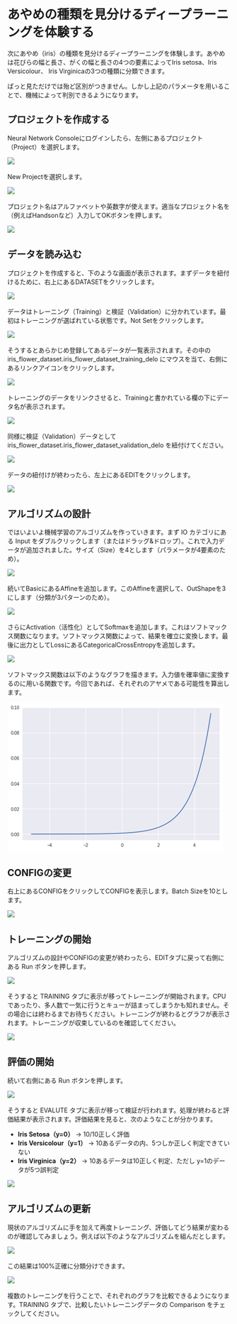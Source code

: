 # あやめの種類を見分けるディープラーニングを体験する

次にあやめ（iris）の種類を見分けるディープラーニングを体験します。あやめは花びらの幅と長さ、がくの幅と長さの4つの要素によってIris setosa、Iris Versicolour、 Iris Virginicaの3つの種類に分類できます。

ぱっと見ただけでは殆ど区別がつきません。しかし上記のパラメータを用いることで、機械によって判別できるようになります。

## プロジェクトを作成する

Neural Network Consoleにログインしたら、左側にあるプロジェクト（Project）を選択します。

![](images/nnc-handson-2.png)

New Projectを選択します。

![](images/nnc-handson-18.png)

プロジェクト名はアルファベットや英数字が使えます。適当なプロジェクト名を（例えばHandsonなど）入力してOKボタンを押します。

![](images/nnc-handson-19.png)

## データを読み込む

プロジェクトを作成すると、下のような画面が表示されます。まずデータを紐付けるために、右上にあるDATASETをクリックします。

![](images/nnc-handson-3.png)

データはトレーニング（Training）と検証（Validation）に分かれています。最初はトレーニングが選ばれている状態です。Not Setをクリックします。

![](images/nnc-handson-4.png)

そうするとあらかじめ登録してあるデータが一覧表示されます。その中の iris_flower_dataset.iris_flower_dataset_training_delo にマウスを当て、右側にあるリンクアイコンをクリックします。

![](images/nnc-handson-22.png)

トレーニングのデータをリンクさせると、Trainingと書かれている欄の下にデータ名が表示されます。

![](images/nnc-handson-20.png)

同様に検証（Validation）データとして iris_flower_dataset.iris_flower_dataset_validation_delo を紐付けてください。

![](images/nnc-handson-21.png)

データの紐付けが終わったら、左上にあるEDITをクリックします。

![](images/nnc-handson-23.png)

## アルゴリズムの設計

ではいよいよ機械学習のアルゴリズムを作っていきます。まず IO カテゴリにある Input をダブルクリックします（またはドラッグ&ドロップ）。これで入力データが追加されました。サイズ（Size）を4とします（パラメータが4要素のため）。

![](images/nnc-handson-10.png)

続いてBasicにあるAffineを追加します。このAffineを選択して、OutShapeを3にします（分類が3パターンのため）。

![](images/nnc-handson-11.png)

さらにActivation（活性化）としてSoftmaxを追加します。これはソフトマックス関数になります。ソフトマックス関数によって、結果を確立に変換します。最後に出力としてLossにあるCategoricalCrossEntropyを追加します。

![](images/nnc-handson-24.png)

ソフトマックス関数は以下のようなグラフを描きます。入力値を確率値に変換するのに用いる関数です。今回であれば、それぞれのアヤメである可能性を算出します。

![](images/softmax.png)

## CONFIGの変更

右上にあるCONFIGをクリックしてCONFIGを表示します。Batch Sizeを10とします。

![](images/nnc-handson-31.png)


## トレーニングの開始

アルゴリズムの設計やCONFIGの変更が終わったら、EDITタブに戻って右側にある Run ボタンを押します。

![](images/nnc-handson-25.png)

そうすると TRAINING タブに表示が移ってトレーニングが開始されます。CPUであったり、多人数で一気に行うとキューが詰まってしまうかも知れません。その場合には終わるまでお待ちください。トレーニングが終わるとグラフが表示されます。トレーニングが収束しているのを確認してください。

![](images/nnc-handson-30.png)

## 評価の開始

続いて右側にある Run ボタンを押します。

![](images/nnc-handson-33.png)

そうすると EVALUTE タブに表示が移って検証が行われます。処理が終わると評価結果が表示されます。評価結果を見ると、次のようなことが分かります。

- **Iris Setosa（y=0）** → 10/10正しく評価
- **Iris Versicolour（y=1）** → 10あるデータの内、5つしか正しく判定できていない
- **Iris Virginica（y=2）** → 10あるデータは10正しく判定、ただし y=1のデータが5つ誤判定

![](images/nnc-handson-32.png)

## アルゴリズムの更新

現状のアルゴリズムに手を加えて再度トレーニング、評価してどう結果が変わるのが確認してみましょう。例えば以下のようなアルゴリズムを組んだとします。

![](images/nnc-handson-35.png)

この結果は100%正確に分類分けできます。

![](images/nnc-handson-34.png)

複数のトレーニングを行うことで、それぞれのグラフを比較できるようになります。TRAINING タブで、比較したいトレーニングデータの Comparison をチェックしてください。
